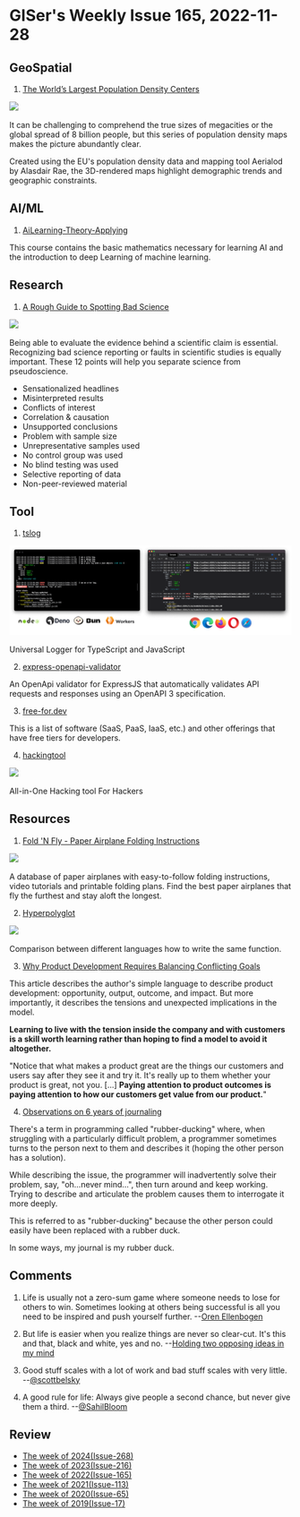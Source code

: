 # GISer's Weekly Issue 165, 2022-11-28

## GeoSpatial

1. [The World’s Largest Population Density Centers](apitalist.com/cp/3d-mapping-the-worlds-largest-population-densities/)

![](https://www.visualcapitalist.com/wp-content/uploads/2020/08/global-population-density-spikes-3d-mapped-1200px.png)

It can be challenging to comprehend the true sizes of megacities or the global spread of 8 billion people, but this series of population density maps makes the picture abundantly clear.

Created using the EU's population density data and mapping tool Aerialod by Alasdair Rae, the 3D-rendered maps highlight demographic trends and geographic constraints.

## AI/ML

1. [AiLearning-Theory-Applying](https://github.com/ben1234560/AiLearning-Theory-Applying)

This course contains the basic mathematics necessary for learning AI and the introduction to deep Learning of machine learning.

## Research

1. [A Rough Guide to Spotting Bad Science](https://www.compoundchem.com/2014/04/02/a-rough-guide-to-spotting-bad-science/)

![](https://qph.cf2.quoracdn.net/main-qimg-43ecd5d5835f91699e2f5901a4324c65-pjlq)

Being able to evaluate the evidence behind a scientific claim is essential. Recognizing bad science reporting or faults in scientific studies is equally important. These 12 points will help you separate science from pseudoscience.

- Sensationalized headlines
- Misinterpreted results
- Conflicts of interest
- Correlation & causation
- Unsupported conclusions
- Problem with sample size
- Unrepresentative samples used
- No control group was used
- No blind testing was used
- Selective reporting of data
- Non-peer-reviewed material

## Tool

1. [tslog](https://github.com/fullstack-build/tslog)

![](https://raw.githubusercontent.com/fullstack-build/tslog/master/docs/assets/tslog.png)

Universal Logger for TypeScript and JavaScript

2. [express-openapi-validator](https://github.com/cdimascio/express-openapi-validator)

An OpenApi validator for ExpressJS that automatically validates API requests and responses using an OpenAPI 3 specification.

3. [free-for.dev](https://github.com/ripienaar/free-for-dev)

This is a list of software (SaaS, PaaS, IaaS, etc.) and other offerings that have free tiers for developers.

4. [hackingtool](https://github.com/Z4nzu/hackingtool)

![](https://img.hellogithub.com/i/kInlNipHMPG1Vxw_1669388559.png)

All-in-One Hacking tool For Hackers

## Resources

1. [Fold 'N Fly - Paper Airplane Folding Instructions](https://www.foldnfly.com/)

![](https://assets.bestxtools.com/s1/main/images/2022-11-24-15-12-02.png)

A database of paper airplanes with easy-to-follow folding instructions, video tutorials and printable folding plans. Find the best paper airplanes that fly the furthest and stay aloft the longest.

2. [Hyperpolyglot](https://hyperpolyglot.org/)

![](https://imgs.zhubai.love/bafd3d249ce44e40b8a3cb494419c3f6.png)

Comparison between different languages how to write the same function.

3. [Why Product Development Requires Balancing Conflicting Goals](https://www.jpattonassociates.com/tension/)

This article describes the author's simple language to describe product development: opportunity, output, outcome, and impact. But more importantly, it describes the tensions and unexpected implications in the model.

**Learning to live with the tension inside the company and with customers is a skill worth learning rather than hoping to find a model to avoid it altogether.**

"Notice that what makes a product great are the things our customers and users say after they see it and try it. It's really up to them whether your product is great, not you. [...] **Paying attention to product outcomes is paying attention to how our customers get value from our product.**"

4. [Observations on 6 years of journaling](https://herman.bearblog.dev/years-of-journaling/)

There's a term in programming called "rubber-ducking" where, when struggling with a particularly difficult problem, a programmer sometimes turns to the person next to them and describes it (hoping the other person has a solution).

While describing the issue, the programmer will inadvertently solve their problem, say, "oh…never mind…", then turn around and keep working. Trying to describe and articulate the problem causes them to interrogate it more deeply.

This is referred to as "rubber-ducking" because the other person could easily have been replaced with a rubber duck.

In some ways, my journal is my rubber duck.

## Comments

1. Life is usually not a zero-sum game where someone needs to lose for others to win. Sometimes looking at others being successful is all you need to be inspired and push yourself further.
   --[Oren Ellenbogen](https://softwareleadweekly.com/issues/522)

2. But life is easier when you realize things are never so clear-cut. It's this and that, black and white, yes and no.
   --[Holding two opposing ideas in my mind](https://alfredlua.substack.com/p/holding-two-opposing-ideas-in-my)

3. Good stuff scales with a lot of work and bad stuff scales with very little.
   --[@scottbelsky](https://twitter.com/scottbelsky/status/1595634856217624576)

4. A good rule for life: Always give people a second chance, but never give them a third.
   --[@SahilBloom](https://twitter.com/SahilBloom/status/1595109492634849281)

## Review

- [The week of 2024(Issue-268)](../2024/issue-268.md)
- [The week of 2023(Issue-216)](../2023/issue-216.md)
- [The week of 2022(Issue-165)](../2022/issue-165.md)
- [The week of 2021(Issue-113)](../2021/issue-113.md)
- [The week of 2020(Issue-65)](../2020/issue-65.md)
- [The week of 2019(Issue-17)](../2019/issue-17.md)
